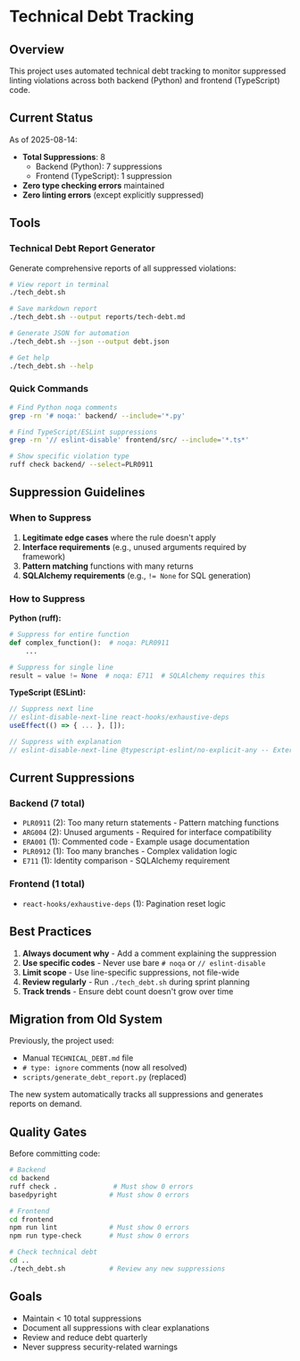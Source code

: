 # Technical Debt Tracking

## Overview

This project uses automated technical debt tracking to monitor suppressed linting violations across both backend (Python) and frontend (TypeScript) code.

## Current Status

As of 2025-08-14:
- **Total Suppressions**: 8
  - Backend (Python): 7 suppressions
  - Frontend (TypeScript): 1 suppression
- **Zero type checking errors** maintained
- **Zero linting errors** (except explicitly suppressed)

## Tools

### Technical Debt Report Generator

Generate comprehensive reports of all suppressed violations:

```bash
# View report in terminal
./tech_debt.sh

# Save markdown report
./tech_debt.sh --output reports/tech-debt.md

# Generate JSON for automation
./tech_debt.sh --json --output debt.json

# Get help
./tech_debt.sh --help
```

### Quick Commands

```bash
# Find Python noqa comments
grep -rn '# noqa:' backend/ --include='*.py'

# Find TypeScript/ESLint suppressions
grep -rn '// eslint-disable' frontend/src/ --include='*.ts*'

# Show specific violation type
ruff check backend/ --select=PLR0911
```

## Suppression Guidelines

### When to Suppress

1. **Legitimate edge cases** where the rule doesn't apply
2. **Interface requirements** (e.g., unused arguments required by framework)
3. **Pattern matching** functions with many returns
4. **SQLAlchemy requirements** (e.g., `!= None` for SQL generation)

### How to Suppress

**Python (ruff):**
```python
# Suppress for entire function
def complex_function():  # noqa: PLR0911
    ...

# Suppress for single line
result = value != None  # noqa: E711  # SQLAlchemy requires this
```

**TypeScript (ESLint):**
```typescript
// Suppress next line
// eslint-disable-next-line react-hooks/exhaustive-deps
useEffect(() => { ... }, []);

// Suppress with explanation
// eslint-disable-next-line @typescript-eslint/no-explicit-any -- External API type
```

## Current Suppressions

### Backend (7 total)
- `PLR0911` (2): Too many return statements - Pattern matching functions
- `ARG004` (2): Unused arguments - Required for interface compatibility
- `ERA001` (1): Commented code - Example usage documentation
- `PLR0912` (1): Too many branches - Complex validation logic
- `E711` (1): Identity comparison - SQLAlchemy requirement

### Frontend (1 total)
- `react-hooks/exhaustive-deps` (1): Pagination reset logic

## Best Practices

1. **Always document why** - Add a comment explaining the suppression
2. **Use specific codes** - Never use bare `# noqa` or `// eslint-disable`
3. **Limit scope** - Use line-specific suppressions, not file-wide
4. **Review regularly** - Run `./tech_debt.sh` during sprint planning
5. **Track trends** - Ensure debt count doesn't grow over time

## Migration from Old System

Previously, the project used:
- Manual `TECHNICAL_DEBT.md` file
- `# type: ignore` comments (now all resolved)
- `scripts/generate_debt_report.py` (replaced)

The new system automatically tracks all suppressions and generates reports on demand.

## Quality Gates

Before committing code:
```bash
# Backend
cd backend
ruff check .              # Must show 0 errors
basedpyright             # Must show 0 errors

# Frontend
cd frontend
npm run lint             # Must show 0 errors
npm run type-check       # Must show 0 errors

# Check technical debt
cd ..
./tech_debt.sh           # Review any new suppressions
```

## Goals

- Maintain < 10 total suppressions
- Document all suppressions with clear explanations
- Review and reduce debt quarterly
- Never suppress security-related warnings